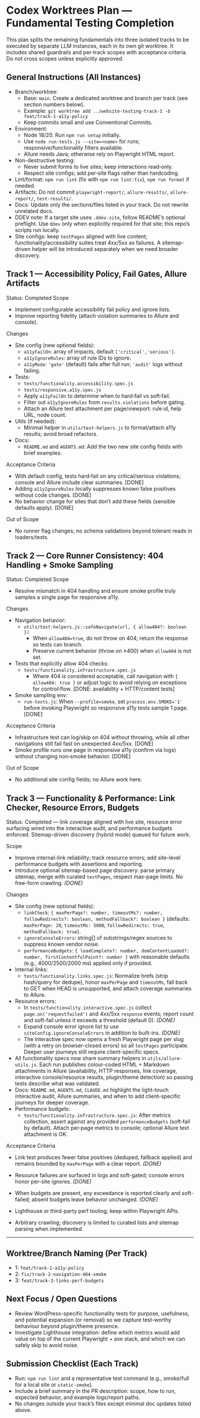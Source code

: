 # Codex Worktrees Plan — Fundamental Testing Completion

This plan splits the remaining fundamentals into three isolated tracks to be executed by separate LLM instances, each in its own git worktree. It includes shared guardrails and per‑track scopes with acceptance criteria. Do not cross scopes unless explicitly approved.

## General Instructions (All Instances)
- Branch/worktree:
  - Base: `main`. Create a dedicated worktree and branch per track (see section numbers below).
  - Example: `git worktree add ../website-testing-track-1 -b feat/track-1-a11y-policy`
  - Keep commits small and use Conventional Commits.
- Environment:
  - Node 18/20. Run `npm run setup` initially.
  - Use `node run-tests.js --site=<name>` for runs; responsive/functionality filters available.
  - Allure needs Java; otherwise rely on Playwright HTML report.
- Non-destructive testing:
  - Never submit forms to live sites; keep interactions read‑only.
  - Respect site configs; add per‑site flags rather than hardcoding.
- Lint/format: `npm run lint` (fix with `npm run lint:fix`), `npm run format` if needed.
- Artifacts: Do not commit `playwright-report/`, `allure-results/`, `allure-report/`, `test-results/`.
- Docs: Update only the sections/files listed in your track. Do not rewrite unrelated docs.
- DDEV note: If a target site uses `.ddev.site`, follow README’s optional preflight. Use `ddev` only when explicitly required for that site; this repo’s scripts run locally.
- Site configs: keep `testPages` aligned with live content; functionality/accessibility suites treat 4xx/5xx as failures. A sitemap-driven helper will be introduced separately when we need broader discovery.

## Track 1 — Accessibility Policy, Fail Gates, Allure Artifacts
Status: Completed
Scope
- Implement configurable accessibility fail policy and ignore lists.
- Improve reporting fidelity (attach violation summaries to Allure and console).

Changes
- Site config (new optional fields):
  - `a11yFailOn`: array of impacts, default `['critical','serious']`.
  - `a11yIgnoreRules`: array of rule IDs to ignore.
  - `a11yMode`: `'gate'` (default) fails after full run; `'audit'` logs without failing.
- Tests:
  - `tests/functionality.accessibility.spec.js`
  - `tests/responsive.a11y.spec.js`
  - Apply `a11yFailOn` to determine when to hard‑fail vs soft‑fail.
  - Filter out `a11yIgnoreRules` from `results.violations` before gating.
  - Attach an Allure text attachment per page/viewport: rule id, help URL, node count.
- Utils (if needed):
  - Minimal helper in `utils/test-helpers.js` to format/attach a11y results; avoid broad refactors.
- Docs:
  - `README.md` and `AGENTS.md`: Add the two new site config fields with brief examples.

Acceptance Criteria
- With default config, tests hard‑fail on any critical/serious violations; console and Allure include clear summaries. [DONE]
- Adding `a11yIgnoreRules` locally suppresses known false positives without code changes. [DONE]
- No behavior change for sites that don’t add these fields (sensible defaults apply). [DONE]

Out of Scope
- No runner flag changes; no schema validations beyond tolerant reads in loaders/tests.

## Track 2 — Core Runner Consistency: 404 Handling + Smoke Sampling
Status: Completed
Scope
- Resolve mismatch in 404 handling and ensure smoke profile truly samples a single page for responsive a11y.

Changes
- Navigation behavior:
  - `utils/test-helpers.js::safeNavigate(url, { allow404?: boolean })`
    - When `allow404=true`, do not throw on 404; return the response so tests can branch.
    - Preserve current behavior (throw on ≥400) when `allow404` is not set.
- Tests that explicitly allow 404 checks:
  - `tests/functionality.infrastructure.spec.js`
    - Where 404 is considered acceptable, call navigation with `{ allow404: true }` or adjust logic to avoid relying on exceptions for control‑flow. [DONE: availability + HTTP/content tests]
- Smoke sampling env:
  - `run-tests.js`: When `--profile=smoke`, set `process.env.SMOKE='1'` before invoking Playwright so responsive a11y tests sample 1 page. [DONE]

Acceptance Criteria
- Infrastructure test can log/skip on 404 without throwing, while all other navigations still fail fast on unexpected 4xx/5xx. [DONE]
- Smoke profile runs one page in responsive a11y (confirm via logs) without changing non‑smoke behavior. [DONE]

Out of Scope
- No additional site config fields; no Allure work here.

## Track 3 — Functionality & Performance: Link Checker, Resource Errors, Budgets
Status: Completed — link coverage aligned with live site, resource error surfacing wired into the interactive audit, and performance budgets enforced. Sitemap-driven discovery (hybrid mode) queued for future work.

Scope
- Improve internal-link reliability; track resource errors; add site-level performance budgets with assertions and reporting.
- Introduce optional sitemap-based page discovery: parse primary sitemap, merge with curated `testPages`, respect max-page limits. No free-form crawling. _(DONE)_

Changes
- Site config (new optional fields):
  - `linkCheck`: `{ maxPerPage?: number, timeoutMs?: number, followRedirects?: boolean, methodFallback?: boolean }` (defaults: `maxPerPage: 20`, `timeoutMs: 5000`, `followRedirects: true`, `methodFallback: true`).
  - `ignoreConsoleErrors`: string[] of substrings/regex sources to suppress known vendor noise.
  - `performanceBudgets`: `{ loadComplete?: number, domContentLoaded?: number, firstContentfulPaint?: number }` with reasonable defaults (e.g., 4000/2500/2000 ms) applied only if provided.
- Internal links:
  - `tests/functionality.links.spec.js`: Normalize hrefs (strip hash/query for dedupe), honor `maxPerPage` and `timeoutMs`, fall back to GET when HEAD is unsupported, and attach coverage summaries to Allure.
- Resource errors:
  - In `tests/functionality.interactive.spec.js` collect `page.on('requestfailed')` and 4xx/5xx `response` events; report count and soft-fail unless it exceeds a threshold (default 0). _(DONE)_
  - Expand console error ignore list to use `siteConfig.ignoreConsoleErrors` in addition to built-ins. _(DONE)_
  - The interactive spec now opens a fresh Playwright page per slug (with a retry on browser-closed errors) so all `testPages` participate. Deeper user journeys still require client-specific specs.
- All functionality specs now share summary helpers in `utils/allure-utils.js`. Each run publishes colour-coded HTML + Markdown attachments in Allure (availability, HTTP responses, link coverage, interactive console/resource results, plugin/theme detection) so passing tests describe what was validated.
- Docs: `README.md`, `AGENTS.md`, `CLAUDE.md` highlight the light-touch interactive audit, Allure summaries, and when to add client-specific journeys for deeper coverage.
- Performance budgets:
  - `tests/functionality.infrastructure.spec.js`: After metrics collection, assert against any provided `performanceBudgets` (soft‑fail by default). Attach per‑page metrics to console; optional Allure text attachment is OK.

 Acceptance Criteria
- Link test produces fewer false positives (deduped, fallback applied) and remains bounded by `maxPerPage` with a clear report. _(DONE)_
- Resource failures are surfaced in logs and soft-gated; console errors honor per-site ignores. _(DONE)_
- When budgets are present, any exceedance is reported clearly and soft-failed; absent budgets leave behavior unchanged. _(DONE)_

- Lighthouse or third-party perf tooling; keep within Playwright APIs.
- Arbitrary crawling; discovery is limited to curated lists and sitemap parsing when implemented.

---

## Worktree/Branch Naming (Per Track)
- 1: `feat/track-1-a11y-policy`
- 2: `fix/track-2-navigation-404-smoke`
- 3: `feat/track-3-links-perf-budgets`

## Next Focus / Open Questions
- Review WordPress-specific functionality tests for purpose, usefulness, and potential expansion (or removal) so we capture test-worthy behaviour beyond plugin/theme presence.
- Investigate Lighthouse integration: define which metrics would add value on top of the current Playwright + axe stack, and which we can safely skip to avoid noise.

## Submission Checklist (Each Track)
- Run: `npm run lint` and a representative test command (e.g., smoke/full for a local site or `static-smoke`).
- Include a brief summary in the PR description: scope, how to run, expected behavior, and example logs/report paths.
- No changes outside your track’s files except minimal doc updates listed above.
